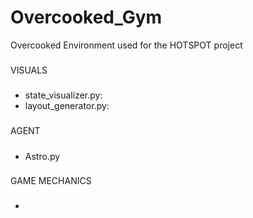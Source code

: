 # Overcooked_Gym
Overcooked Environment used for the HOTSPOT project


### 
VISUALS
###

- state_visualizer.py: 
- layout_generator.py: 

#####
AGENT 
#####

- Astro.py

###
GAME MECHANICS
###

- 
